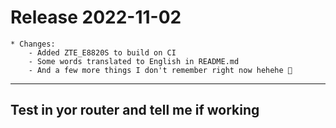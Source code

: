 # Release 2022-11-02

```text
* Changes:
    - Added ZTE_E8820S to build on CI
    - Some words translated to English in README.md
    - And a few more things I don't remember right now hehehe 🙈
```

***

## Test in yor router and tell me if working
